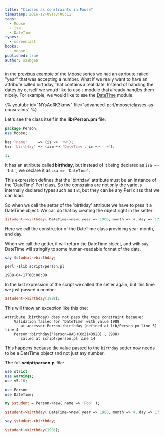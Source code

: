 ```yaml
---
title: "Classes as constraints in Moose"
timestamp: 2016-12-09T08:00:11
tags:
  - Moose
  - isa
  - DateTime
types:
  - screencast
books:
  - moose
published: true
author: szabgab
---
```



In the [previous example](/moose-type-constraint) of the [Moose](/moose) series we had an attribute called "year" that was accepting a number.
What if we really want to have an attribute called birthday, that contains a real date. Instead of handling the dates by ourself
we would like to use a module that already handles them nicely. For example, we would like to use the [DateTime](https://metacpan.org/pod/DateTime)
module.


{% youtube id="NYsAqRK3kmw" file="advanced-perl/moose/classes-as-constraints" %}

Let's see the class itself in the **lib/Person.pm** file:

```perl
package Person;
use Moose;

has 'name'     => (is => 'rw');
has 'birthday' => (isa => 'DateTime', is => 'rw');

1;
```

It has an attribute called **birthday**, but instead of it being declared as `isa => 'Int'`,
we declare it as `isa => 'DateTime'`.

This expression defines that the 'birthday' attribute must be an instance of the 'DateTime' Perl class.
So the constrains are not only the various internally declared types such as `Int`, but they
can be any Perl class that we can load.


So when we call the setter of the 'birthday' attribute we have to pass it a DateTime object.
We can do that by creating the object right in the setter:

```perl
$student->birthday( DateTime->new( year => 1988, month => 4, day => 17) );
```

Here we call the constructor of the DateTime class providing year, month, and day.

When we call the getter, it will return the DateTime object, and with `say`
DateTime will stringify to some human-readable format of the date.

```perl
say $student->birthday;
```

`perl -Ilib script/person.pl`

```
1988-04-17T00:00:00
```


In the last expression of the script we called the setter again, but this time
we just passed a number.

```perl
$student->birthday(1988);
```

This will throw an exception like this one:

```
Attribute (birthday) does not pass the type constraint because: 
    Validation failed for 'DateTime' with value 1988
       at accessor Person::birthday (defined at lib/Person.pm line 5) line 4
    Person::birthday('Person=HASH(0x2143928)', 1988)
       called at script/person.pl line 14
```

This happens because the value passed to the `birthday` setter now needs to
be a DateTime object and not just any number.

The full **script/person.pl** file:

```perl
use strict;
use warnings;
use v5.10;

use Person;
use DateTime;

my $student = Person->new( name => 'Foo' );

$student->birthday( DateTime->new( year => 1988, month => 4, day => 17) );

say $student->birthday;

$student->birthday(1988);
```


